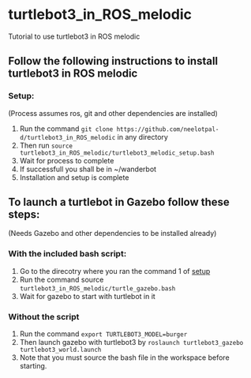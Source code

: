 # turtlebot3_in_ROS_melodic
Tutorial to use turtlebot3 in ROS melodic
## Follow the following instructions to install turtlebot3 in ROS melodic 
### Setup:
  (Process assumes ros, git and other dependencies are installed)
  1. Run the command `git clone https://github.com/neelotpal-d/turtlebot3_in_ROS_melodic` in any directory
  2. Then run `source turtlebot3_in_ROS_melodic/turtlebot3_melodic_setup.bash`
  3. Wait for process to complete
  4. If successfull you shall be in ~/wanderbot
  3. Installation and setup is complete
## To launch a turtlebot in Gazebo follow these steps:
(Needs Gazebo and other dependencies to be installed already)

### With the included bash script:
  1. Go to the direcotry where you ran the command 1 of [setup](https://github.com/neelotpal-d/turtlebot3_in_ROS_melodic/blob/master/README.md#setup)
  2. Run the command source `turtlebot3_in_ROS_melodic/turtle_gazebo.bash`
  3. Wait for gazebo to start with turtlebot in it

### Without the script
   1. Run the command `export TURTLEBOT3_MODEL=burger`
   2. Then launch gazebo with turtlebot3 by `roslaunch turtlebot3_gazebo turtlebot3_world.launch`
   3. Note that you must source the bash file in the workspace before starting.
 
